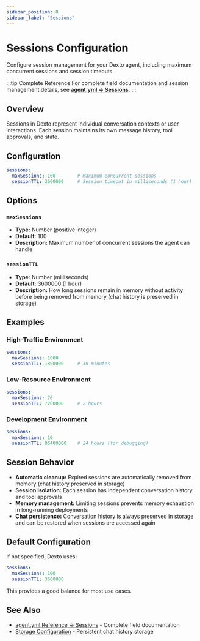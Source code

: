 ```yaml
---
sidebar_position: 8
sidebar_label: "Sessions"
---
```


# Sessions Configuration

Configure session management for your Dexto agent, including maximum concurrent sessions and session timeouts.

:::tip Complete Reference
For complete field documentation and session management details, see **[agent.yml → Sessions](./agent-yml.md#session-configuration)**.
:::

## Overview

Sessions in Dexto represent individual conversation contexts or user interactions. Each session maintains its own message history, tool approvals, and state.

## Configuration

```yaml
sessions:
  maxSessions: 100        # Maximum concurrent sessions
  sessionTTL: 3600000     # Session timeout in milliseconds (1 hour)
```

## Options

### `maxSessions`
- **Type:** Number (positive integer)
- **Default:** 100
- **Description:** Maximum number of concurrent sessions the agent can handle

### `sessionTTL`
- **Type:** Number (milliseconds)
- **Default:** 3600000 (1 hour)
- **Description:** How long sessions remain in memory without activity before being removed from memory (chat history is preserved in storage)

## Examples

### High-Traffic Environment
```yaml
sessions:
  maxSessions: 1000
  sessionTTL: 1800000     # 30 minutes
```

### Low-Resource Environment
```yaml
sessions:
  maxSessions: 20
  sessionTTL: 7200000     # 2 hours
```

### Development Environment
```yaml
sessions:
  maxSessions: 10
  sessionTTL: 86400000    # 24 hours (for debugging)
```

## Session Behavior

- **Automatic cleanup:** Expired sessions are automatically removed from memory (chat history preserved in storage)
- **Session isolation:** Each session has independent conversation history and tool approvals
- **Memory management:** Limiting sessions prevents memory exhaustion in long-running deployments
- **Chat persistence:** Conversation history is always preserved in storage and can be restored when sessions are accessed again

## Default Configuration

If not specified, Dexto uses:
```yaml
sessions:
  maxSessions: 100
  sessionTTL: 3600000
```

This provides a good balance for most use cases.

## See Also

- [agent.yml Reference → Sessions](./agent-yml.md#session-configuration) - Complete field documentation
- [Storage Configuration](./storage.md) - Persistent chat history storage